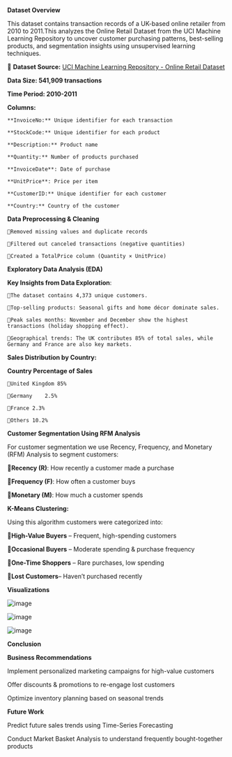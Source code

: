 **Dataset Overview**

This dataset contains transaction records of a UK-based online retailer from 2010 to 2011.This analyzes the Online Retail Dataset from the UCI Machine Learning Repository to uncover customer purchasing patterns, best-selling products, and segmentation insights using unsupervised learning techniques. 

🔗 **Dataset Source:** [UCI Machine Learning Repository - Online Retail Dataset](https://archive.ics.uci.edu/dataset/352/online+retail)

**Data Size: 541,909 transactions**

**Time Period: 2010-2011**

**Columns:**

    **InvoiceNo:** Unique identifier for each transaction
    
    **StockCode:** Unique identifier for each product
    
    **Description:** Product name
    
    **Quantity:** Number of products purchased
    
    **InvoiceDate**: Date of purchase
    
    **UnitPrice**: Price per item
    
    **CustomerID:** Unique identifier for each customer
    
    **Country:** Country of the customer

**Data Preprocessing & Cleaning**

    🔹Removed missing values and duplicate records
    
    🔹Filtered out canceled transactions (negative quantities)
    
    🔹Created a TotalPrice column (Quantity × UnitPrice)

**Exploratory Data Analysis (EDA)**

**Key Insights from Data Exploration**:

    🔹The dataset contains 4,373 unique customers.
    
    🔹Top-selling products: Seasonal gifts and home décor dominate sales.
    
    🔹Peak sales months: November and December show the highest transactions (holiday shopping effect).
    
    🔹Geographical trends: The UK contributes 85% of total sales, while Germany and France are also key markets.

**Sales Distribution by Country:**

**Country	Percentage of Sales**

    🔹United Kingdom	85%
    
    🔹Germany	2.5%
    
    🔹France	2.3%
    
    🔹Others	10.2%

**Customer Segmentation Using RFM Analysis**

For customer segmentation we use Recency, Frequency, and Monetary (RFM) Analysis to segment customers:

  **🔹Recency (R)**: How recently a customer made a purchase
  
  **🔹Frequency (F)**: How often a customer buys
  
  **🔹Monetary (M)**: How much a customer spends

**K-Means Clustering:**
  
  Using this algorithm customers were categorized into:
  
 **🔹High-Value Buyers** – Frequent, high-spending customers
 
 **🔹Occasional Buyers** – Moderate spending & purchase frequency
 
 **🔹One-Time Shoppers** – Rare purchases, low spending
 
 **🔹Lost Customers**– Haven’t purchased recently
 

**Visualizations**

 ![image](https://github.com/user-attachments/assets/dde2f8a0-ec7c-4133-ac1f-ddc2a86e32b0)


 ![image](https://github.com/user-attachments/assets/21e17226-2caa-4015-a80a-457e32064ca5)


 ![image](https://github.com/user-attachments/assets/0d6d9107-a632-4e00-9ef0-12e79c0e9e96)




**Conclusion**

**Business Recommendations**

Implement personalized marketing campaigns for high-value customers

Offer discounts & promotions to re-engage lost customers

Optimize inventory planning based on seasonal trends

**Future Work**

Predict future sales trends using Time-Series Forecasting

Conduct Market Basket Analysis to understand frequently bought-together products





